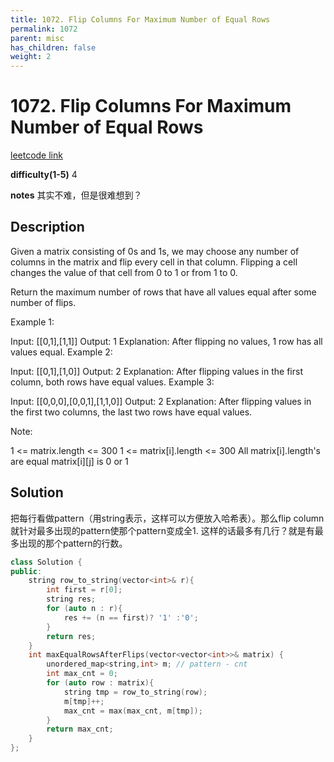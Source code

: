 ```yaml
---
title: 1072. Flip Columns For Maximum Number of Equal Rows
permalink: 1072
parent: misc
has_children: false
weight: 2
---
```

# 1072. Flip Columns For Maximum Number of Equal Rows
[leetcode link](https://leetcode.com/problems/flip-columns-for-maximum-number-of-equal-rows/)

**difficulty(1-5)** 
4

**notes** 
其实不难，但是很难想到？

## Description
Given a matrix consisting of 0s and 1s, we may choose any number of columns in the matrix and flip every cell in that column.  Flipping a cell changes the value of that cell from 0 to 1 or from 1 to 0.

Return the maximum number of rows that have all values equal after some number of flips.

 

Example 1:

Input: [[0,1],[1,1]]
Output: 1
Explanation: After flipping no values, 1 row has all values equal.
Example 2:

Input: [[0,1],[1,0]]
Output: 2
Explanation: After flipping values in the first column, both rows have equal values.
Example 3:

Input: [[0,0,0],[0,0,1],[1,1,0]]
Output: 2
Explanation: After flipping values in the first two columns, the last two rows have equal values.
 

Note:

1 <= matrix.length <= 300
1 <= matrix[i].length <= 300
All matrix[i].length's are equal
matrix[i][j] is 0 or 1

## Solution
把每行看做pattern（用string表示，这样可以方便放入哈希表）。那么flip column就针对最多出现的pattern使那个pattern变成全1. 这样的话最多有几行？就是有最多出现的那个pattern的行数。

```c++
class Solution {
public:
    string row_to_string(vector<int>& r){
        int first = r[0];
        string res;
        for (auto n : r){
            res += (n == first)? '1' :'0';
        }
        return res;
    }
    int maxEqualRowsAfterFlips(vector<vector<int>>& matrix) {
        unordered_map<string,int> m; // pattern - cnt
        int max_cnt = 0;
        for (auto row : matrix){
            string tmp = row_to_string(row);
            m[tmp]++;
            max_cnt = max(max_cnt, m[tmp]);
        }
        return max_cnt;
    }
};
``` 

<!-- 
Default label
{: .label }

Blue label
{: .label .label-blue }

Stable
{: .label .label-green }

New release
{: .label .label-purple }

Coming soon
{: .label .label-yellow }

Deprecated
{: .label .label-red } -->
